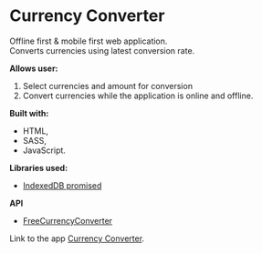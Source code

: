 # Currency Converter

Offline first & mobile first web application.  
Converts currencies using latest conversion rate.

**Allows user:**

1.  Select currencies and amount for conversion
2.  Convert currencies while the application is online and offline.

**Built with:**

- HTML,
- SASS,
- JavaScript.

**Libraries used:**

- [IndexedDB promised](https://github.com/jakearchibald/idb)

**API**

- [FreeCurrencyConverter](https://www.currencyconverterapi.com)

Link to the app [Currency Converter](https://mar-bi.github.io/currency_converter/).
